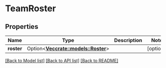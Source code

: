 # TeamRoster

## Properties

Name | Type | Description | Notes
------------ | ------------- | ------------- | -------------
**roster** | Option<[**Vec<crate::models::Roster>**](Roster.md)> |  | [optional]

[[Back to Model list]](../README.md#documentation-for-models) [[Back to API list]](../README.md#documentation-for-api-endpoints) [[Back to README]](../README.md)


